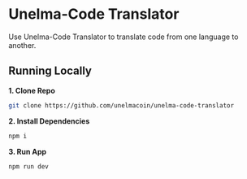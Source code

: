# Unelma-Code Translator

Use Unelma-Code Translator to translate code from one language to another.

## Running Locally

**1. Clone Repo**

```bash
git clone https://github.com/unelmacoin/unelma-code-translator
```

**2. Install Dependencies**

```bash
npm i
```

**3. Run App**

```bash
npm run dev
```
